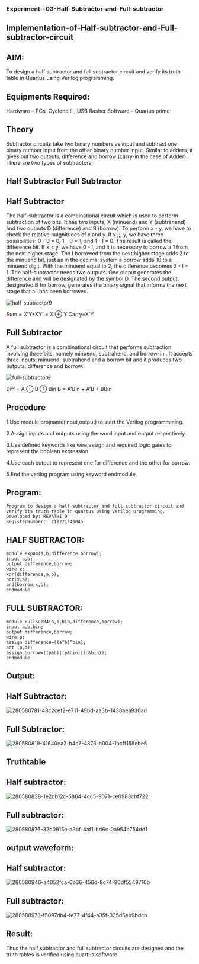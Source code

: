 ### Experiment--03-Half-Subtractor-and-Full-subtractor
## Implementation-of-Half-subtractor-and-Full-subtractor-circuit
## AIM:
To design a half subtractor and full subtractor circuit and verify its truth table in Quartus using Verilog programming.

## Equipments Required:
 Hardware – PCs, Cyclone II , USB flasher
Software – Quartus prime
## Theory
Subtractor circuits take two binary numbers as input and subtract one binary number input from the other binary number input. Similar to adders, it gives out two outputs, difference and borrow (carry-in the case of Adder). There are two types of subtractors.

## Half Subtractor Full Subtractor
## Half Subtractor

The half-subtractor is a combinational circuit which is used to perform subtraction of two bits. It has two inputs, X (minuend) and Y (subtrahend) and two outputs D (difference) and B (borrow). To perform x - y, we have to check the relative magnitudes of x and y. If x ;;, y, we have three possibilities: 0 - 0 = 0, 1 - 0 = 1, and 1 - I = 0. The result is called the difference bit. If x < y, we have 0 - I, and it is necessary to borrow a 1 from the next higher stage. The I borrowed from the next higher stage adds 2 to the minuend bit, just as in the decimal system a borrow adds 10 to a minuend digit. With the minuend equal to 2, the difference becomes 2 - I = 1. The half-subtractor needs two outputs. One output generates the difference and will be designated by the symbol D. The second output, designated B for borrow, generates the binary signal that informs the next stage that a I has been borrowed.

![half-subtractor9](https://user-images.githubusercontent.com/36288975/166112538-58c3bc7c-ee5d-4e6a-ac8d-8e8328efe27a.png)


Sum = X'Y+XY' = X ⊕ Y
Carry=X'Y

## Full Subtractor
A full subtractor is a combinational circuit that performs subtraction involving three bits, namely minuend, subtrahend, and borrow-in . It accepts three inputs: minuend, subtrahend and a borrow bit and it produces two outputs: difference and borrow. 

![full-subtractor6](https://user-images.githubusercontent.com/36288975/166112541-24c68359-3de8-4674-ae22-8272ffc385ed.png)


Diff = A ⊕ B ⊕ Bin B = A'Bin + A'B + BBin

## Procedure

1.Use module projname(input,output) to start the Verilog programmming.

2.Assign inputs and outputs using the word input and output respectively.

3.Use defined keywords like wire,assign and required logic gates to represent the boolean expression.

4.Use each output to represent one for difference and the other for borrow.

5.End the verilog program using keyword endmodule.


## Program:
```
Program to design a half subtractor and full subtractor circuit and verify its truth table in quartus using Verilog programming.
Developed by: REVATHI D
RegisterNumber:  212221240045
```

## HALF SUBTRACTOR:
```
module exp04(a,b,difference,borrow);
input a,b;
output difference,borrow;
wire x;
xor(difference,a,b);
not(x,a);
and(borrow,x,b);
endmodule
```

## FULL SUBTRACTOR:
```
module FullSub04(a,b,bin,difference,borrow);
input a,b,bin;
output difference,borrow;
wire p;
assign difference=((a^b)^bin);
not (p,a);
assign borrow=((p&b)|(p&bin)|(b&bin));
endmodule
```

## Output:
## Half Subtractor:

![280580781-48c2cef2-e711-49bd-aa3b-1438aea930ad](https://github.com/Revathi-Dayalan/Experiment--03-Half-Subtractor-and-Full-subtractor/assets/96000574/1ee08f07-f4f8-4688-be83-0680614e8fd6)

## Full Subtractor:

![280580819-41640ea2-b4c7-4373-b004-1bc1f158ebe6](https://github.com/Revathi-Dayalan/Experiment--03-Half-Subtractor-and-Full-subtractor/assets/96000574/7ce0a355-a5a0-43a7-b7eb-633861aa6f9c)


## Truthtable
## Half subtractor:

![280580838-1e2db12c-5864-4cc5-9071-ce0983cbf722](https://github.com/Revathi-Dayalan/Experiment--03-Half-Subtractor-and-Full-subtractor/assets/96000574/e8bf6624-a87f-4374-bdf7-f48856eb085c)


## Full subtractor:


![280580876-32b0915e-a3bf-4af1-bd6c-0a954b754dd1](https://github.com/Revathi-Dayalan/Experiment--03-Half-Subtractor-and-Full-subtractor/assets/96000574/4c617ddc-0b74-4929-817c-952cd7105ed0)


## output waveform:
## Half subtractor:

![280580946-a4052fca-6b36-456d-8c74-96df5549710b](https://github.com/Revathi-Dayalan/Experiment--03-Half-Subtractor-and-Full-subtractor/assets/96000574/5f4b6d4d-92af-465c-852f-efd5e99c5c76)


## Full subtractor:

![280580973-f5097db4-fe77-4f44-a35f-335d6eb9bdcb](https://github.com/Revathi-Dayalan/Experiment--03-Half-Subtractor-and-Full-subtractor/assets/96000574/4db28400-545f-4737-aacd-14dae19d4ec1)




## Result:
Thus the half subtractor and full subtractor circuits are designed and the truth tables is verified using quartus software.
